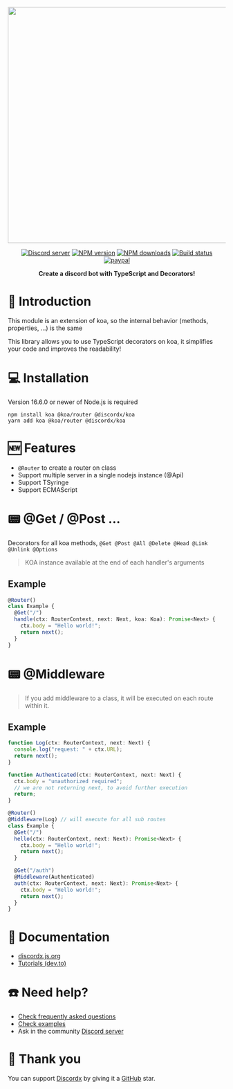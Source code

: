 <div>
  <p align="center">
    <a href="https://discordx.js.org" target="_blank" rel="nofollow">
      <img src="https://discordx.js.org/discord-ts.svg" width="546" />
    </a>
  </p>
  <p align="center">
    <a href="https://discordx.js.org/discord"
      ><img
        src="https://img.shields.io/discord/874802018361950248?color=5865F2&logo=discord&logoColor=white"
        alt="Discord server"
    /></a>
    <a href="https://www.npmjs.com/package/@discordx/koa"
      ><img
        src="https://img.shields.io/npm/v/@discordx/koa.svg?maxAge=3600"
        alt="NPM version"
    /></a>
    <a href="https://www.npmjs.com/package/@discordx/koa"
      ><img
        src="https://img.shields.io/npm/dt/@discordx/koa.svg?maxAge=3600"
        alt="NPM downloads"
    /></a>
    <a href="https://github.com/oceanroleplay/discord.ts/actions"
      ><img
        src="https://github.com/oceanroleplay/discord.ts/workflows/Build/badge.svg"
        alt="Build status"
    /></a>
    <a href="https://www.paypal.me/vijayxmeena"
      ><img
        src="https://img.shields.io/badge/donate-paypal-F96854.svg"
        alt="paypal"
    /></a>
  </p>
  <p align="center">
    <b> Create a discord bot with TypeScript and Decorators! </b>
  </p>
</div>

# 📖 Introduction

This module is an extension of koa, so the internal behavior (methods, properties, ...) is the same

This library allows you to use TypeScript decorators on koa, it simplifies your code and improves the readability!

# 💻 Installation

Version 16.6.0 or newer of Node.js is required

```
npm install koa @koa/router @discordx/koa
yarn add koa @koa/router @discordx/koa
```

# 🆕 Features

- `@Router` to create a router on class
- Support multiple server in a single nodejs instance (@Api)
- Support TSyringe
- Support ECMAScript

# 📟 @Get / @Post ...

Decorators for all koa methods, `@Get @Post @All @Delete @Head @Link @Unlink @Options`

> KOA instance available at the end of each handler's arguments

## Example

```ts
@Router()
class Example {
  @Get("/")
  handle(ctx: RouterContext, next: Next, koa: Koa): Promise<Next> {
    ctx.body = "Hello world!";
    return next();
  }
}
```

# 📟 @Middleware

> If you add middleware to a class, it will be executed on each route within it.

## Example

```ts
function Log(ctx: RouterContext, next: Next) {
  console.log("request: " + ctx.URL);
  return next();
}

function Authenticated(ctx: RouterContext, next: Next) {
  ctx.body = "unauthorized required";
  // we are not returning next, to avoid further execution
  return;
}

@Router()
@Middleware(Log) // will execute for all sub routes
class Example {
  @Get("/")
  hello(ctx: RouterContext, next: Next): Promise<Next> {
    ctx.body = "Hello world!";
    return next();
  }

  @Get("/auth")
  @Middleware(Authenticated)
  auth(ctx: RouterContext, next: Next): Promise<Next> {
    ctx.body = "Hello world!";
    return next();
  }
}
```

# 📜 Documentation

- [discordx.js.org](https://discordx.js.org)
- [Tutorials (dev.to)](https://dev.to/oceanroleplay/series/14317)

# ☎️ Need help?

- [Check frequently asked questions](https://discordx.js.org/docs/faq)
- [Check examples](https://github.com/oceanroleplay/discord.ts/tree/main/packages/discordx/examples)
- Ask in the community [Discord server](https://discordx.js.org/discord)

# 💖 Thank you

You can support [Discordx](https://www.npmjs.com/package/discordx) by giving it a [GitHub](https://github.com/oceanroleplay/discord.ts) star.
